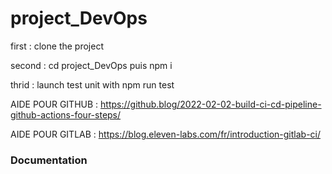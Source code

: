 # project_DevOps

first : clone the project

second : cd project_DevOps puis npm i

thrid : launch test unit with npm run test


AIDE POUR GITHUB : https://github.blog/2022-02-02-build-ci-cd-pipeline-github-actions-four-steps/

AIDE POUR GITLAB : https://blog.eleven-labs.com/fr/introduction-gitlab-ci/

### Documentation
